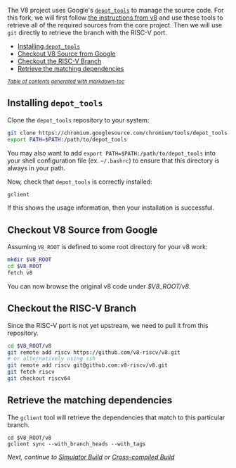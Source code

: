 The V8 project uses Google's [`depot_tools`](https://commondatastorage.googleapis.com/chrome-infra-docs/flat/depot_tools/docs/html/depot_tools_tutorial.html#_setting_up) to manage the source code. For this fork, we will first follow [the instructions from v8](https://v8.dev/docs/source-code) and use these tools to retrieve all of the required sources from the core project. Then we will use `git` directly to retrieve the branch with the RISC-V port.

- [Installing `depot_tools`](#installing--depot-tools-)
- [Checkout V8 Source from Google](#checkout-v8-source-from-google)
- [Checkout the RISC-V Branch](#checkout-the-risc-v-branch)
- [Retrieve the matching dependencies](#retrieve-the-matching-dependencies)

<small><i><a href='http://ecotrust-canada.github.io/markdown-toc/'>Table of contents generated with markdown-toc</a></i></small>


## Installing `depot_tools`

Clone the `depot_tools` repository to your system:

```bash
git clone https://chromium.googlesource.com/chromium/tools/depot_tools.git
export PATH=$PATH:/path/to/depot_tools
```

You may also want to add `export PATH=$PATH:/path/to/depot_tools` into your shell configuration file (ex. `~/.bashrc`) to ensure that this directory is always in your path.

Now, check that `depot_tools` is correctly installed:

```bash
gclient
```
If this shows the usage information, then your installation is successful.

## Checkout V8 Source from Google

Assuming `V8_ROOT` is defined to some root directory for your v8 work:
```bash
mkdir $V8_ROOT
cd $V8_ROOT
fetch v8
```
You can now browse the original v8 code under _$V8_ROOT/v8_.

## Checkout the RISC-V Branch

Since the RISC-V port is not yet upstream, we need to pull it from this repository.

```bash
cd $V8_ROOT/v8
git remote add riscv https://github.com/v8-riscv/v8.git
# or alternatively using ssh
git remote add riscv git@github.com:v8-riscv/v8.git
git fetch riscv
git checkout riscv64
```

## Retrieve the matching dependencies

The `gclient` tool will retrieve the dependencies that match to this particular branch.

```
cd $V8_ROOT/v8
gclient sync --with_branch_heads --with_tags
```

_Next, continue to [Simulator Build](Simulator-Build) or [Cross-compiled Build](Cross-compiled-Build)_